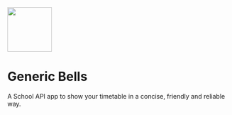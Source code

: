 <img src="https://mintcarrotkeys.github.io/generic-bells/favicon3.svg" width="100">
<h1>Generic Bells</h1>

<p>A School API app to show your timetable in a concise, friendly and reliable way.</p>






